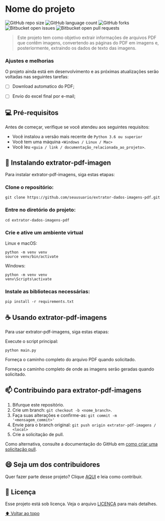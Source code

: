 # Nome do projeto

<!---Esses são exemplos. Veja https://shields.io para outras pessoas ou para personalizar este conjunto de escudos. Você pode querer incluir dependências, status do projeto e informações de licença aqui--->

![GitHub repo size](https://img.shields.io/github/repo-size/brunopascoal/extrator-pdf-imagens?style=for-the-badge)
![GitHub language count](https://img.shields.io/github/languages/top/brunopascoal/extrator-pdf-imagens?style=for-the-badge)
![GitHub forks](https://img.shields.io/github/forks/brunopascoal/extrator-pdf-imagens?style=for-the-badge)
![Bitbucket open issues](https://img.shields.io/bitbucket/issues/brunopascoal/extrator-pdf-imagens?style=for-the-badge)
![Bitbucket open pull requests](https://img.shields.io/bitbucket/pr-raw/brunopascoal/extrator-pdf-imagens?style=for-the-badge)


> Este projeto tem como objetivo extrair informações de arquivos PDF que contêm imagens, convertendo as páginas do PDF em imagens e, posteriormente, extraindo os dados de texto das imagens.

### Ajustes e melhorias

O projeto ainda está em desenvolvimento e as próximas atualizações serão voltadas nas seguintes tarefas:

- [ ] Download automatico do PDF;
- [ ] Envio do excel final por e-mail;


## 💻 Pré-requisitos

Antes de começar, verifique se você atendeu aos seguintes requisitos:
<!---Estes são apenas requisitos de exemplo. Adicionar, duplicar ou remover conforme necessário--->
* Você instalou a versão mais recente de `Python 3.6 ou superior`
* Você tem uma máquina `<Windows / Linux / Mac>`
* Você leu `<guia / link / documentação_relacionada_ao_projeto>`.

## 🚀 Instalando extrator-pdf-imagen

Para instalar extrator-pdf-imagens, siga estas etapas:

### Clone o repositório:
```
git clone https://github.com/seuusuario/extrator-dados-imagens-pdf.git
```

### Entre no diretório do projeto:
```
cd extrator-dados-imagens-pdf
```

### Crie e ative um ambiente virtual

Linux e macOS:
```
python -m venv venv
source venv/bin/activate
```

Windows:
```
python -m venv venv
venv\Scripts\activate
```
### Instale as bibliotecas necessárias:

```
pip install -r requirements.txt
```
## ☕ Usando extrator-pdf-imagens

Para usar extrator-pdf-imagens, siga estas etapas:

Execute o script principal:

```
python main.py
```

Forneça o caminho completo do arquivo PDF quando solicitado.

Forneça o caminho completo de onde as imagens serão geradas quando solicitado.

## 📫 Contribuindo para extrator-pdf-imagens

1. Bifurque este repositório.
2. Crie um branch: `git checkout -b <nome_branch>`.
3. Faça suas alterações e confirme-as: `git commit -m '<mensagem_commit>'`
4. Envie para o branch original: `git push origin extrator-pdf-imagens / <local>`
5. Crie a solicitação de pull.

Como alternativa, consulte a documentação do GitHub em [como criar uma solicitação pull](https://help.github.com/en/github/collaborating-with-issues-and-pull-requests/creating-a-pull-request).


## 😄 Seja um dos contribuidores<br>

Quer fazer parte desse projeto? Clique [AQUI](CONTRIBUTING.md) e leia como contribuir.

## 📝 Licença

Esse projeto está sob licença. Veja o arquivo [LICENÇA](LICENSE.md) para mais detalhes.

[⬆ Voltar ao topo](#nome-do-projeto)<br>
